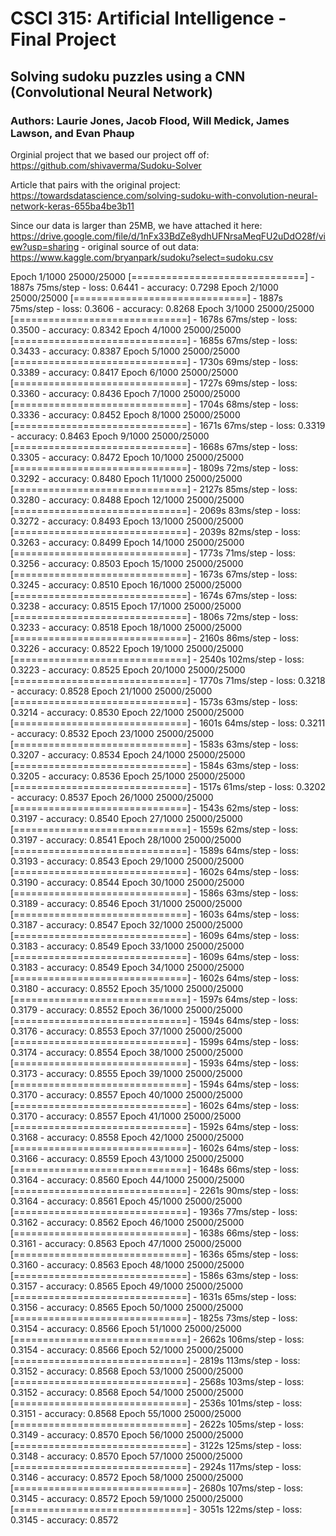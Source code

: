 # CSCI 315: Artificial Intelligence - Final Project
## Solving sudoku puzzles using a CNN (Convolutional Neural Network)

### Authors: Laurie Jones, Jacob Flood, Will Medick, James Lawson, and Evan Phaup

Orginial project that we based our project off of: https://github.com/shivaverma/Sudoku-Solver

Article that pairs with the original project: https://towardsdatascience.com/solving-sudoku-with-convolution-neural-network-keras-655ba4be3b11

Since our data is larger than 25MB, we have attached it here: https://drive.google.com/file/d/1nFx33BdZe8ydhUFNrsaMeqFU2uDdO28f/view?usp=sharing - original source of out data: https://www.kaggle.com/bryanpark/sudoku?select=sudoku.csv

Epoch 1/1000
25000/25000 [==============================] - 1887s 75ms/step - loss: 0.6441 - accuracy: 0.7298
Epoch 2/1000
25000/25000 [==============================] - 1887s 75ms/step - loss: 0.3606 - accuracy: 0.8268
Epoch 3/1000
25000/25000 [==============================] - 1678s 67ms/step - loss: 0.3500 - accuracy: 0.8342
Epoch 4/1000
25000/25000 [==============================] - 1685s 67ms/step - loss: 0.3433 - accuracy: 0.8387
Epoch 5/1000
25000/25000 [==============================] - 1730s 69ms/step - loss: 0.3389 - accuracy: 0.8417
Epoch 6/1000
25000/25000 [==============================] - 1727s 69ms/step - loss: 0.3360 - accuracy: 0.8436
Epoch 7/1000
25000/25000 [==============================] - 1704s 68ms/step - loss: 0.3336 - accuracy: 0.8452
Epoch 8/1000
25000/25000 [==============================] - 1671s 67ms/step - loss: 0.3319 - accuracy: 0.8463
Epoch 9/1000
25000/25000 [==============================] - 1668s 67ms/step - loss: 0.3305 - accuracy: 0.8472
Epoch 10/1000
25000/25000 [==============================] - 1809s 72ms/step - loss: 0.3292 - accuracy: 0.8480
Epoch 11/1000
25000/25000 [==============================] - 2127s 85ms/step - loss: 0.3280 - accuracy: 0.8488
Epoch 12/1000
25000/25000 [==============================] - 2069s 83ms/step - loss: 0.3272 - accuracy: 0.8493
Epoch 13/1000
25000/25000 [==============================] - 2039s 82ms/step - loss: 0.3263 - accuracy: 0.8499
Epoch 14/1000
25000/25000 [==============================] - 1773s 71ms/step - loss: 0.3256 - accuracy: 0.8503
Epoch 15/1000
25000/25000 [==============================] - 1673s 67ms/step - loss: 0.3245 - accuracy: 0.8510
Epoch 16/1000
25000/25000 [==============================] - 1674s 67ms/step - loss: 0.3238 - accuracy: 0.8515
Epoch 17/1000
25000/25000 [==============================] - 1806s 72ms/step - loss: 0.3233 - accuracy: 0.8518
Epoch 18/1000
25000/25000 [==============================] - 2160s 86ms/step - loss: 0.3226 - accuracy: 0.8522
Epoch 19/1000
25000/25000 [==============================] - 2540s 102ms/step - loss: 0.3223 - accuracy: 0.8525
Epoch 20/1000
25000/25000 [==============================] - 1770s 71ms/step - loss: 0.3218 - accuracy: 0.8528
Epoch 21/1000
25000/25000 [==============================] - 1573s 63ms/step - loss: 0.3214 - accuracy: 0.8530
Epoch 22/1000
25000/25000 [==============================] - 1601s 64ms/step - loss: 0.3211 - accuracy: 0.8532
Epoch 23/1000
25000/25000 [==============================] - 1583s 63ms/step - loss: 0.3207 - accuracy: 0.8534
Epoch 24/1000
25000/25000 [==============================] - 1584s 63ms/step - loss: 0.3205 - accuracy: 0.8536
Epoch 25/1000
25000/25000 [==============================] - 1517s 61ms/step - loss: 0.3202 - accuracy: 0.8537
Epoch 26/1000
25000/25000 [==============================] - 1543s 62ms/step - loss: 0.3197 - accuracy: 0.8540
Epoch 27/1000
25000/25000 [==============================] - 1559s 62ms/step - loss: 0.3197 - accuracy: 0.8541
Epoch 28/1000
25000/25000 [==============================] - 1589s 64ms/step - loss: 0.3193 - accuracy: 0.8543
Epoch 29/1000
25000/25000 [==============================] - 1602s 64ms/step - loss: 0.3190 - accuracy: 0.8544
Epoch 30/1000
25000/25000 [==============================] - 1586s 63ms/step - loss: 0.3189 - accuracy: 0.8546
Epoch 31/1000
25000/25000 [==============================] - 1603s 64ms/step - loss: 0.3187 - accuracy: 0.8547
Epoch 32/1000
25000/25000 [==============================] - 1609s 64ms/step - loss: 0.3183 - accuracy: 0.8549
Epoch 33/1000
25000/25000 [==============================] - 1609s 64ms/step - loss: 0.3183 - accuracy: 0.8549
Epoch 34/1000
25000/25000 [==============================] - 1602s 64ms/step - loss: 0.3180 - accuracy: 0.8552
Epoch 35/1000
25000/25000 [==============================] - 1597s 64ms/step - loss: 0.3179 - accuracy: 0.8552
Epoch 36/1000
25000/25000 [==============================] - 1594s 64ms/step - loss: 0.3176 - accuracy: 0.8553
Epoch 37/1000
25000/25000 [==============================] - 1599s 64ms/step - loss: 0.3174 - accuracy: 0.8554
Epoch 38/1000
25000/25000 [==============================] - 1593s 64ms/step - loss: 0.3173 - accuracy: 0.8555
Epoch 39/1000
25000/25000 [==============================] - 1594s 64ms/step - loss: 0.3170 - accuracy: 0.8557
Epoch 40/1000
25000/25000 [==============================] - 1602s 64ms/step - loss: 0.3170 - accuracy: 0.8557
Epoch 41/1000
25000/25000 [==============================] - 1592s 64ms/step - loss: 0.3168 - accuracy: 0.8558
Epoch 42/1000
25000/25000 [==============================] - 1602s 64ms/step - loss: 0.3166 - accuracy: 0.8559
Epoch 43/1000
25000/25000 [==============================] - 1648s 66ms/step - loss: 0.3164 - accuracy: 0.8560
Epoch 44/1000
25000/25000 [==============================] - 2261s 90ms/step - loss: 0.3164 - accuracy: 0.8561
Epoch 45/1000
25000/25000 [==============================] - 1936s 77ms/step - loss: 0.3162 - accuracy: 0.8562
Epoch 46/1000
25000/25000 [==============================] - 1638s 66ms/step - loss: 0.3161 - accuracy: 0.8563
Epoch 47/1000
25000/25000 [==============================] - 1636s 65ms/step - loss: 0.3160 - accuracy: 0.8563
Epoch 48/1000
25000/25000 [==============================] - 1586s 63ms/step - loss: 0.3157 - accuracy: 0.8565
Epoch 49/1000
25000/25000 [==============================] - 1631s 65ms/step - loss: 0.3156 - accuracy: 0.8565
Epoch 50/1000
25000/25000 [==============================] - 1825s 73ms/step - loss: 0.3154 - accuracy: 0.8566
Epoch 51/1000
25000/25000 [==============================] - 2662s 106ms/step - loss: 0.3154 - accuracy: 0.8566
Epoch 52/1000
25000/25000 [==============================] - 2819s 113ms/step - loss: 0.3152 - accuracy: 0.8568
Epoch 53/1000
25000/25000 [==============================] - 2568s 103ms/step - loss: 0.3152 - accuracy: 0.8568
Epoch 54/1000
25000/25000 [==============================] - 2536s 101ms/step - loss: 0.3151 - accuracy: 0.8568
Epoch 55/1000
25000/25000 [==============================] - 2622s 105ms/step - loss: 0.3149 - accuracy: 0.8570
Epoch 56/1000
25000/25000 [==============================] - 3122s 125ms/step - loss: 0.3148 - accuracy: 0.8570
Epoch 57/1000
25000/25000 [==============================] - 2924s 117ms/step - loss: 0.3146 - accuracy: 0.8572
Epoch 58/1000
25000/25000 [==============================] - 2680s 107ms/step - loss: 0.3145 - accuracy: 0.8572
Epoch 59/1000
25000/25000 [==============================] - 3051s 122ms/step - loss: 0.3145 - accuracy: 0.8572
